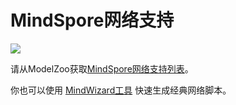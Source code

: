 # MindSpore网络支持

<a href="https://gitee.com/mindspore/docs/blob/master/docs/mindspore/source_zh_cn/note/network_list_ms.md" target="_blank"><img src="https://mindspore-website.obs.cn-north-4.myhuaweicloud.com/website-images/master/resource/_static/logo_source.png"></a>

请从ModelZoo获取[MindSpore网络支持列表](https://gitee.com/mindspore/models/blob/master/README_CN.md#%E7%9B%AE%E5%BD%95)。

你也可以使用 [MindWizard工具](https://gitee.com/mindspore/mindinsight/tree/master/mindinsight/wizard/) 快速生成经典网络脚本。
